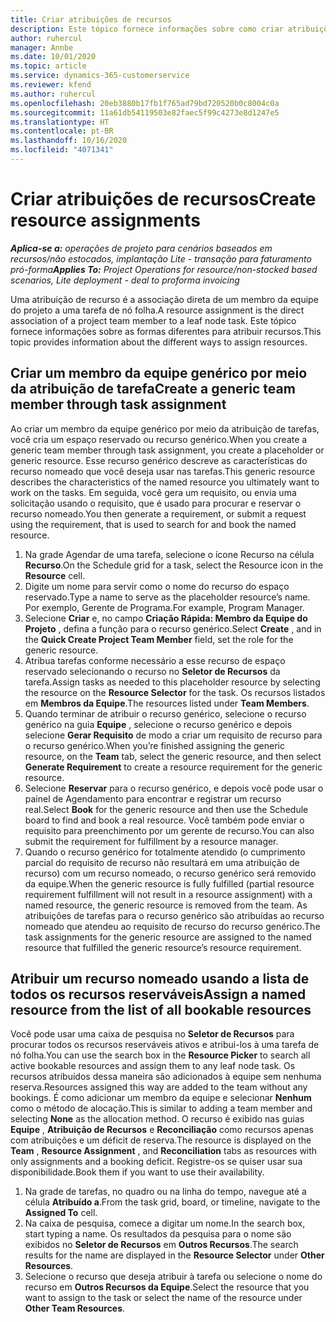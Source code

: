 ```yaml
---
title: Criar atribuições de recursos
description: Este tópico fornece informações sobre como criar atribuições de recursos genéricos e nomeados.
author: ruhercul
manager: Annbe
ms.date: 10/01/2020
ms.topic: article
ms.service: dynamics-365-customerservice
ms.reviewer: kfend
ms.author: ruhercul
ms.openlocfilehash: 20eb3880b17fb1f765ad79bd720520b0c8004c0a
ms.sourcegitcommit: 11a61db54119503e82faec5f99c4273e8d1247e5
ms.translationtype: HT
ms.contentlocale: pt-BR
ms.lasthandoff: 10/16/2020
ms.locfileid: "4071341"
---
```

# <a name="create-resource-assignments"></a><span data-ttu-id="bab8b-103">Criar atribuições de recursos</span><span class="sxs-lookup"><span data-stu-id="bab8b-103">Create resource assignments</span></span>

<span data-ttu-id="bab8b-104">_**Aplica-se a:** operações de projeto para cenários baseados em recursos/não estocados, implantação Lite - transação para faturamento pró-forma_</span><span class="sxs-lookup"><span data-stu-id="bab8b-104">_**Applies To:** Project Operations for resource/non-stocked based scenarios, Lite deployment - deal to proforma invoicing_</span></span>


<span data-ttu-id="bab8b-105">Uma atribuição de recurso é a associação direta de um membro da equipe do projeto a uma tarefa de nó folha.</span><span class="sxs-lookup"><span data-stu-id="bab8b-105">A resource assignment is the direct association of a project team member to a leaf node task.</span></span> <span data-ttu-id="bab8b-106">Este tópico fornece informações sobre as formas diferentes para atribuir recursos.</span><span class="sxs-lookup"><span data-stu-id="bab8b-106">This topic provides information about the different ways to assign resources.</span></span>

## <a name="create-a-generic-team-member-through-task-assignment"></a><span data-ttu-id="bab8b-107">Criar um membro da equipe genérico por meio da atribuição de tarefa</span><span class="sxs-lookup"><span data-stu-id="bab8b-107">Create a generic team member through task assignment</span></span>


<span data-ttu-id="bab8b-108">Ao criar um membro da equipe genérico por meio da atribuição de tarefas, você cria um espaço reservado ou recurso genérico.</span><span class="sxs-lookup"><span data-stu-id="bab8b-108">When you create a generic team member through task assignment, you create a placeholder or generic resource.</span></span> <span data-ttu-id="bab8b-109">Esse recurso genérico descreve as características do recurso nomeado que você deseja usar nas tarefas.</span><span class="sxs-lookup"><span data-stu-id="bab8b-109">This generic resource describes the characteristics of the named resource you ultimately want to work on the tasks.</span></span> <span data-ttu-id="bab8b-110">Em seguida, você gera um requisito, ou envia uma solicitação usando o requisito, que é usado para procurar e reservar o recurso nomeado.</span><span class="sxs-lookup"><span data-stu-id="bab8b-110">You then generate a requirement, or submit a request using the requirement, that is used to search for and book the named resource.</span></span>

1. <span data-ttu-id="bab8b-111">Na grade Agendar de uma tarefa, selecione o ícone Recurso na célula **Recurso**.</span><span class="sxs-lookup"><span data-stu-id="bab8b-111">On the Schedule grid for a task, select the Resource icon in the **Resource** cell.</span></span>
2. <span data-ttu-id="bab8b-112">Digite um nome para servir como o nome do recurso do espaço reservado.</span><span class="sxs-lookup"><span data-stu-id="bab8b-112">Type a name to serve as the placeholder resource’s name.</span></span> <span data-ttu-id="bab8b-113">Por exemplo, Gerente de Programa.</span><span class="sxs-lookup"><span data-stu-id="bab8b-113">For example, Program Manager.</span></span>
3. <span data-ttu-id="bab8b-114">Selecione **Criar** e, no campo **Criação Rápida: Membro da Equipe do Projeto** , defina a função para o recurso genérico.</span><span class="sxs-lookup"><span data-stu-id="bab8b-114">Select **Create** , and in the **Quick Create Project Team Member** field, set the role for the generic resource.</span></span>
4. <span data-ttu-id="bab8b-115">Atribua tarefas conforme necessário a esse recurso de espaço reservado selecionando o recurso no **Seletor de Recursos** da tarefa.</span><span class="sxs-lookup"><span data-stu-id="bab8b-115">Assign tasks as needed to this placeholder resource by selecting the resource on the **Resource Selector** for the task.</span></span> <span data-ttu-id="bab8b-116">Os recursos listados em **Membros da Equipe**.</span><span class="sxs-lookup"><span data-stu-id="bab8b-116">The resources listed under **Team Members**.</span></span>
5. <span data-ttu-id="bab8b-117">Quando terminar de atribuir o recurso genérico, selecione o recurso genérico na guia **Equipe** , selecione o recurso genérico e depois selecione **Gerar Requisito** de modo a criar um requisito de recurso para o recurso genérico.</span><span class="sxs-lookup"><span data-stu-id="bab8b-117">When you’re finished assigning the generic resource, on the **Team** tab, select the generic resource, and then select **Generate Requirement** to create a resource requirement for the generic resource.</span></span>
6. <span data-ttu-id="bab8b-118">Selecione **Reservar** para o recurso genérico, e depois você pode usar o painel de Agendamento para encontrar e registrar um recurso real.</span><span class="sxs-lookup"><span data-stu-id="bab8b-118">Select **Book** for the generic resource and then use the Schedule board to find and book a real resource.</span></span> <span data-ttu-id="bab8b-119">Você também pode enviar o requisito para preenchimento por um gerente de recurso.</span><span class="sxs-lookup"><span data-stu-id="bab8b-119">You can also submit the requirement for fulfillment by a resource manager.</span></span>
7. <span data-ttu-id="bab8b-120">Quando o recurso genérico for totalmente atendido (o cumprimento parcial do requisito de recurso não resultará em uma atribuição de recurso) com um recurso nomeado, o recurso genérico será removido da equipe.</span><span class="sxs-lookup"><span data-stu-id="bab8b-120">When the generic resource is fully fulfilled (partial resource requirement fulfillment will not result in a resource assignment) with a named resource, the generic resource is removed from the team.</span></span> <span data-ttu-id="bab8b-121">As atribuições de tarefas para o recurso genérico são atribuídas ao recurso nomeado que atendeu ao requisito de recurso do recurso genérico.</span><span class="sxs-lookup"><span data-stu-id="bab8b-121">The task assignments for the generic resource are assigned to the named resource that fulfilled the generic resource’s resource requirement.</span></span>

## <a name="assign-a-named-resource-from-the-list-of-all-bookable-resources"></a><span data-ttu-id="bab8b-122">Atribuir um recurso nomeado usando a lista de todos os recursos reserváveis</span><span class="sxs-lookup"><span data-stu-id="bab8b-122">Assign a named resource from the list of all bookable resources</span></span>

<span data-ttu-id="bab8b-123">Você pode usar uma caixa de pesquisa no **Seletor de Recursos** para procurar todos os recursos reserváveis ativos e atribui-los à uma tarefa de nó folha.</span><span class="sxs-lookup"><span data-stu-id="bab8b-123">You can use the search box in the **Resource Picker** to search all active bookable resources and assign them to any leaf node task.</span></span> <span data-ttu-id="bab8b-124">Os recursos atribuídos dessa maneira são adicionados à equipe sem nenhuma reserva.</span><span class="sxs-lookup"><span data-stu-id="bab8b-124">Resources assigned this way are added to the team without any bookings.</span></span> <span data-ttu-id="bab8b-125">É como adicionar um membro da equipe e selecionar **Nenhum** como o método de alocação.</span><span class="sxs-lookup"><span data-stu-id="bab8b-125">This is similar to adding a team member and selecting **None** as the allocation method.</span></span> <span data-ttu-id="bab8b-126">O recurso é exibido nas guias **Equipe** , **Atribuição de Recursos** e **Reconciliação** como recursos apenas com atribuições e um déficit de reserva.</span><span class="sxs-lookup"><span data-stu-id="bab8b-126">The resource is displayed on the **Team** , **Resource Assignment** , and **Reconciliation** tabs as resources with only assignments and a booking deficit.</span></span> <span data-ttu-id="bab8b-127">Registre-os se quiser usar sua disponibilidade.</span><span class="sxs-lookup"><span data-stu-id="bab8b-127">Book them if you want to use their availability.</span></span>

1. <span data-ttu-id="bab8b-128">Na grade de tarefas, no quadro ou na linha do tempo, navegue até a célula **Atribuído a**.</span><span class="sxs-lookup"><span data-stu-id="bab8b-128">From the task grid, board, or timeline, navigate to the **Assigned To** cell.</span></span>
2. <span data-ttu-id="bab8b-129">Na caixa de pesquisa, comece a digitar um nome.</span><span class="sxs-lookup"><span data-stu-id="bab8b-129">In the search box, start typing a name.</span></span> <span data-ttu-id="bab8b-130">Os resultados da pesquisa para o nome são exibidos no **Seletor de Recursos** em **Outros Recursos**.</span><span class="sxs-lookup"><span data-stu-id="bab8b-130">The search results for the name are displayed in the **Resource Selector** under **Other Resources**.</span></span>
3. <span data-ttu-id="bab8b-131">Selecione o recurso que deseja atribuir à tarefa ou selecione o nome do recurso em **Outros Recursos da Equipe**.</span><span class="sxs-lookup"><span data-stu-id="bab8b-131">Select the resource that you want to assign to the task or select the name of the resource under **Other Team Resources**.</span></span>
